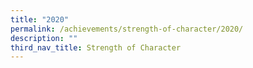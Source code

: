 ```yaml
---
title: "2020"
permalink: /achievements/strength-of-character/2020/
description: ""
third_nav_title: Strength of Character
---
```

